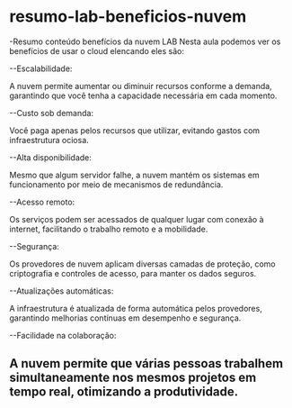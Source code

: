 # resumo-lab-beneficios-nuvem
-Resumo conteúdo benefícios da nuvem LAB
Nesta aula podemos ver os benefícios de usar o cloud elencando eles são:

--Escalabilidade:

A nuvem permite aumentar ou diminuir recursos conforme a demanda, garantindo que você tenha a capacidade necessária em cada momento.

--Custo sob demanda:

Você paga apenas pelos recursos que utilizar, evitando gastos com infraestrutura ociosa.

--Alta disponibilidade:

Mesmo que algum servidor falhe, a nuvem mantém os sistemas em funcionamento por meio de mecanismos de redundância.

--Acesso remoto:

Os serviços podem ser acessados de qualquer lugar com conexão à internet, facilitando o trabalho remoto e a mobilidade.

--Segurança:

Os provedores de nuvem aplicam diversas camadas de proteção, como criptografia e controles de acesso, para manter os dados seguros.

--Atualizações automáticas:

A infraestrutura é atualizada de forma automática pelos provedores, garantindo melhorias contínuas em desempenho e segurança.

--Facilidade na colaboração:

A nuvem permite que várias pessoas trabalhem simultaneamente nos mesmos projetos em tempo real, otimizando a produtividade.
--
